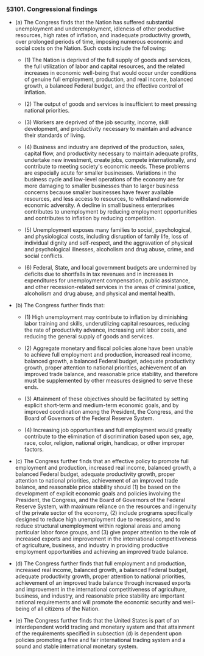 ### §3101. Congressional findings
* (a) The Congress finds that the Nation has suffered substantial unemployment and underemployment, idleness of other productive resources, high rates of inflation, and inadequate productivity growth, over prolonged periods of time, imposing numerous economic and social costs on the Nation. Such costs include the following:

  * (1) The Nation is deprived of the full supply of goods and services, the full utilization of labor and capital resources, and the related increases in economic well-being that would occur under conditions of genuine full employment, production, and real income, balanced growth, a balanced Federal budget, and the effective control of inflation.

  * (2) The output of goods and services is insufficient to meet pressing national priorities.

  * (3) Workers are deprived of the job security, income, skill development, and productivity necessary to maintain and advance their standards of living.

  * (4) Business and industry are deprived of the production, sales, capital flow, and productivity necessary to maintain adequate profits, undertake new investment, create jobs, compete internationally, and contribute to meeting society's economic needs. These problems are especially acute for smaller businesses. Variations in the business cycle and low-level operations of the economy are far more damaging to smaller businesses than to larger business concerns because smaller businesses have fewer available resources, and less access to resources, to withstand nationwide economic adversity. A decline in small business enterprises contributes to unemployment by reducing employment opportunities and contributes to inflation by reducing competition.

  * (5) Unemployment exposes many families to social, psychological, and physiological costs, including disruption of family life, loss of individual dignity and self-respect, and the aggravation of physical and psychological illnesses, alcoholism and drug abuse, crime, and social conflicts.

  * (6) Federal, State, and local government budgets are undermined by deficits due to shortfalls in tax revenues and in increases in expenditures for unemployment compensation, public assistance, and other recession-related services in the areas of criminal justice, alcoholism and drug abuse, and physical and mental health.


* (b) The Congress further finds that:

  * (1) High unemployment may contribute to inflation by diminishing labor training and skills, underutilizing capital resources, reducing the rate of productivity advance, increasing unit labor costs, and reducing the general supply of goods and services.

  * (2) Aggregate monetary and fiscal policies alone have been unable to achieve full employment and production, increased real income, balanced growth, a balanced Federal budget, adequate productivity growth, proper attention to national priorities, achievement of an improved trade balance, and reasonable price stability, and therefore must be supplemented by other measures designed to serve these ends.

  * (3) Attainment of these objectives should be facilitated by setting explicit short-term and medium-term economic goals, and by improved coordination among the President, the Congress, and the Board of Governors of the Federal Reserve System.

  * (4) Increasing job opportunities and full employment would greatly contribute to the elimination of discrimination based upon sex, age, race, color, religion, national origin, handicap, or other improper factors.


* (c) The Congress further finds that an effective policy to promote full employment and production, increased real income, balanced growth, a balanced Federal budget, adequate productivity growth, proper attention to national priorities, achievement of an improved trade balance, and reasonable price stability should (1) be based on the development of explicit economic goals and policies involving the President, the Congress, and the Board of Governors of the Federal Reserve System, with maximum reliance on the resources and ingenuity of the private sector of the economy, (2) include programs specifically designed to reduce high unemployment due to recessions, and to reduce structural unemployment within regional areas and among particular labor force groups, and (3) give proper attention to the role of increased exports and improvement in the international competitiveness of agriculture, business, and industry in providing productive employment opportunities and achieving an improved trade balance.

* (d) The Congress further finds that full employment and production, increased real income, balanced growth, a balanced Federal budget, adequate productivity growth, proper attention to national priorities, achievement of an improved trade balance through increased exports and improvement in the international competitiveness of agriculture, business, and industry, and reasonable price stability are important national requirements and will promote the economic security and well-being of all citizens of the Nation.

* (e) The Congress further finds that the United States is part of an interdependent world trading and monetary system and that attainment of the requirements specified in subsection (d) is dependent upon policies promoting a free and fair international trading system and a sound and stable international monetary system.